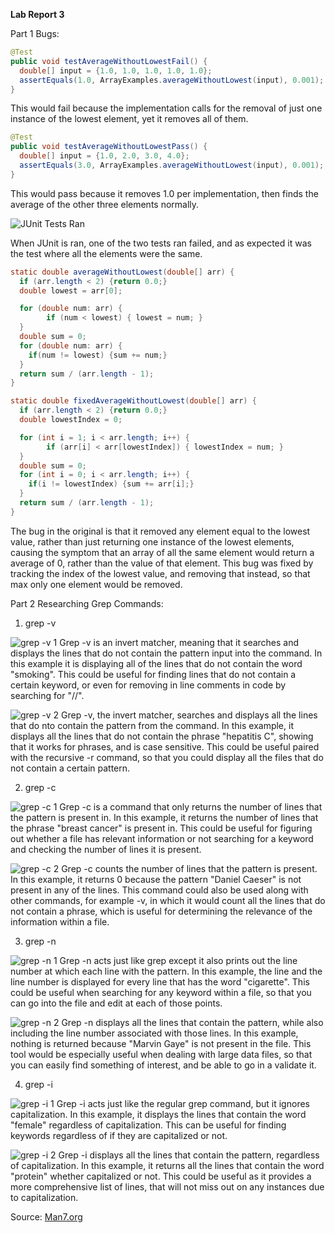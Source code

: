 **Lab Report 3**

Part 1 Bugs: 

```java
@Test
public void testAverageWithoutLowestFail() {
  double[] input = {1.0, 1.0, 1.0, 1.0, 1.0};
  assertEquals(1.0, ArrayExamples.averageWithoutLowest(input), 0.001);
}
```

This would fail because the implementation calls for the removal of just one instance of the lowest element, yet it removes all of them. 

```java
@Test
public void testAverageWithoutLowestPass() {
  double[] input = {1.0, 2.0, 3.0, 4.0};
  assertEquals(3.0, ArrayExamples.averageWithoutLowest(input), 0.001);
}
```

This would pass because it removes 1.0 per implementation, then finds the average of the other three elements normally. 

![JUnit Tests Ran](JunitTest.png)

When JUnit is ran, one of the two tests ran failed, and as expected it was the test where all the elements were the same. 

```java
static double averageWithoutLowest(double[] arr) {
  if (arr.length < 2) {return 0.0;}
  double lowest = arr[0];

  for (double num: arr) {
        if (num < lowest) { lowest = num; }
  }
  double sum = 0;
  for (double num: arr) {
    if(num != lowest) {sum += num;}
  }
  return sum / (arr.length - 1);
}
```

```java
static double fixedAverageWithoutLowest(double[] arr) {
  if (arr.length < 2) {return 0.0;}
  double lowestIndex = 0;

  for (int i = 1; i < arr.length; i++) {
        if (arr[i] < arr[lowestIndex]) { lowestIndex = num; }
  }
  double sum = 0;
  for (int i = 0; i < arr.length; i++) {
    if(i != lowestIndex) {sum += arr[i];}
  }
  return sum / (arr.length - 1);
}
```

The bug in the original is that it removed any element equal to the lowest value, rather than just returning one instance of the lowest elements, causing the symptom that an array of all the same element would return a average of 0, rather than the value of that element. This bug was fixed by tracking the index of the lowest value, and removing that instead, so that max only one element would be removed.



Part 2 Researching Grep Commands: 

1. grep -v

![grep -v 1](grep-v1.png)
Grep -v is an invert matcher, meaning that it searches and displays the lines that do not contain the pattern input into the command. In this example it is displaying all of the lines that do not contain the word "smoking". This could be useful for finding lines that do not contain a certain keyword, or even for removing in line comments in code by searching for "//".

![grep -v 2](grep-v2.png)
Grep -v, the invert matcher, searches and displays all the lines that do nto contain the pattern from the command. In this example, it displays all the lines that do not contain the phrase "hepatitis C", showing that it works for phrases, and is case sensitive. This could be useful paired with the recursive -r command, so that you could display all the files that do not contain a certain pattern. 

2. grep -c

![grep -c 1](grep-c1.png)
Grep -c is a command that only returns the number of lines that the pattern is present in. In this example, it returns the number of lines that the phrase "breast cancer" is present in. This could be useful for figuring out whether a file has relevant information or not searching for a keyword and checking the number of lines it is present. 

![grep -c 2](grep-c2.png)
Grep -c counts the number of lines that the pattern is present. In this example, it returns 0 because the pattern "Daniel Caeser" is not present in any of the lines. This command could also be used along with other commands, for example -v, in which it would count all the lines that do not contain a phrase, which is useful for determining the relevance of the information within a file. 

3. grep -n

![grep -n 1](grep-n1.png)
Grep -n acts just like grep except it also prints out the line number at which each line with the pattern. In this example, the line and the line number is displayed for every line that has the word "cigarette". This could be useful when searching for any keyword within a file, so that you can go into the file and edit at each of those points.

![grep -n 2](grep-n2.png)
Grep -n displays all the lines that contain the pattern, while also including the line number associated with those lines. In this example, nothing is returned because "Marvin Gaye" is not present in the file. This tool would be especially useful when dealing with large data files, so that you can easily find something of interest, and be able to go in a validate it.

4. grep -i 

![grep -i 1](grep-i1.png)
Grep -i acts just like the regular grep command, but it ignores capitalization. In this example, it displays the lines that contain the word "female" regardless of capitalization. This can be useful for finding keywords regardless of if they are capitalized or not.

![grep -i 2](grep-i2.png)
Grep -i displays all the lines that contain the pattern, regardless of capitalization. In this example, it returns all the lines that contain the word "protein" whether capitalized or not. This could be useful as it provides a more comprehensive list of lines, that will not miss out on any instances due to capitalization.

Source: 
[Man7.org](https://man7.org/linux/man-pages/man1/grep.1.html)

